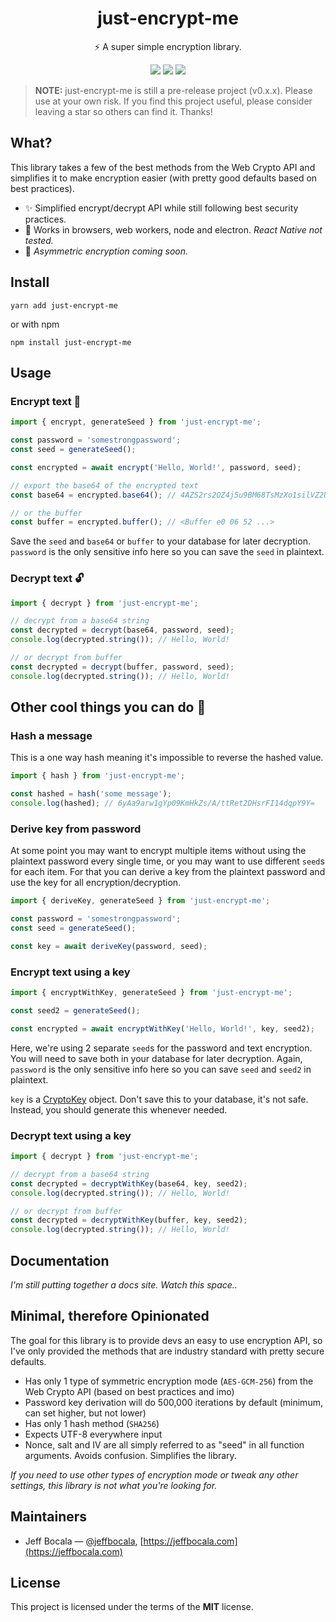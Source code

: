 <h1 align="center">just-encrypt-me</h1>
<p align="center">⚡️ A super simple encryption library.</p>
<p align="center">
  <img src="https://img.shields.io/github/package-json/v/slater-notes/just-encrypt-me" />
  <img src="https://img.shields.io/github/last-commit/slater-notes/just-encrypt-me" />
  <img src="https://img.shields.io/github/license/slater-notes/just-encrypt-me?color=blue" />
</p>

> **NOTE:** just-encrypt-me is still a pre-release project (v0.x.x). Please use at your own risk. If you find this project useful, please consider leaving a star so others can find it. Thanks!

## What?

This library takes a few of the best methods from the Web Crypto API and simplifies it to make encryption easier (with pretty good defaults based on best practices).

- ✨  Simplified encrypt/decrypt API while still following best security practices.
- 🚀  Works in browsers, web workers, node and electron. _React Native not tested._
- 🔑  _Asymmetric encryption coming soon._

## Install

```
yarn add just-encrypt-me
```

or with npm

```
npm install just-encrypt-me
```

## Usage

### Encrypt text 🔐

```js
import { encrypt, generateSeed } from 'just-encrypt-me';

const password = 'somestrongpassword';
const seed = generateSeed();

const encrypted = await encrypt('Hello, World!', password, seed);

// export the base64 of the encrypted text
const base64 = encrypted.base64(); // 4AZS2rs2OZ4j5u9BM68TsMzXo1silVZ2UvRkiTE=

// or the buffer
const buffer = encrypted.buffer(); // <Buffer e0 06 52 ...>
```

Save the `seed` and `base64` or `buffer` to your database for later decryption. `password` is the only sensitive info here so you can save the `seed` in plaintext.

### Decrypt text 🔓

```js
import { decrypt } from 'just-encrypt-me';

// decrypt from a base64 string
const decrypted = decrypt(base64, password, seed);
console.log(decrypted.string()); // Hello, World!

// or decrypt from buffer
const decrypted = decrypt(buffer, password, seed);
console.log(decrypted.string()); // Hello, World!
```

## Other cool things you can do 🤩

### Hash a message

This is a one way hash meaning it's impossible to reverse the hashed value.

```js
import { hash } from 'just-encrypt-me';

const hashed = hash('some message');
console.log(hashed); // 6yAa9arw1gYp09KmHkZs/A/ttRet2DHsrFI14dqpY9Y=
```

### Derive key from password

At some point you may want to encrypt multiple items without using the plaintext password every single time, or you may want to use different `seed`s for each item. For that you can derive a key from the plaintext password and use the key for all encryption/decryption.

```js
import { deriveKey, generateSeed } from 'just-encrypt-me';

const password = 'somestrongpassword';
const seed = generateSeed();

const key = await deriveKey(password, seed);
```

### Encrypt text using a key

```js
import { encryptWithKey, generateSeed } from 'just-encrypt-me';

const seed2 = generateSeed();

const encrypted = await encryptWithKey('Hello, World!', key, seed2);
```

Here, we're using 2 separate `seed`s for the password and text encryption. You will need to save both in your database for later decryption. Again, `password` is the only sensitive info here so you can save `seed` and `seed2` in plaintext.

`key` is a [CryptoKey](https://developer.mozilla.org/en-US/docs/Web/API/CryptoKey) object. Don't save this to your database, it's not safe. Instead, you should generate this whenever needed.

### Decrypt text using a key

```js
import { decrypt } from 'just-encrypt-me';

// decrypt from a base64 string
const decrypted = decryptWithKey(base64, key, seed2);
console.log(decrypted.string()); // Hello, World!

// or decrypt from buffer
const decrypted = decryptWithKey(buffer, key, seed2);
console.log(decrypted.string()); // Hello, World!
```

## Documentation

_I'm still putting together a docs site. Watch this space.._

## Minimal, therefore Opinionated

The goal for this library is to provide devs an easy to use encryption API, so I've only provided the methods that are industry standard with pretty secure defaults.

- Has only 1 type of symmetric encryption mode (`AES-GCM-256`) from the Web Crypto API (based on best practices and imo)
- Password key derivation will do 500,000 iterations by default (minimum, can set higher, but not lower)
- Has only 1 hash method (`SHA256`)
- Expects UTF-8 everywhere input
- Nonce, salt and IV are all simply referred to as "seed" in all function arguments. Avoids confusion. Simplifies the library.

_If you need to use other types of encryption mode or tweak any other settings, this library is not what you're looking for._

## Maintainers

- Jeff Bocala — [@jeffbocala](https://twitter.com/jeffbocala), [https://jeffbocala.com](https://jeffbocala.com)

## License

This project is licensed under the terms of the **MIT** license.
